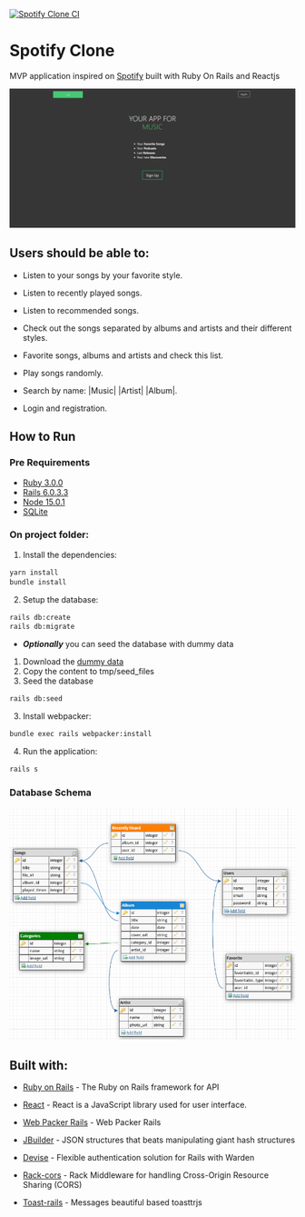 [![Spotify Clone CI](https://github.com/RianNegreiros/spotify-clone/actions/workflows/rubyonrails.yml/badge.svg)](https://github.com/RianNegreiros/spotify-clone/actions/workflows/rubyonrails.yml)

# Spotify Clone

MVP application inspired on [Spotify](https://spotify.com) built with Ruby On Rails and Reactjs

![Application Preview](./public/documentation/preview.png)

## Users should be able to:

* Listen to your songs by your favorite style.

* Listen to recently played songs.

* Listen to recommended songs.

* Check out the songs separated by albums and artists and their different styles.

* Favorite songs, albums and artists and check this list.

* Play songs randomly.

* Search by name: |Music| |Artist| |Album|.

* Login and registration.

## How to Run

### Pre Requirements

- [Ruby 3.0.0](https://www.ruby-lang.org/en/news/2020/12/25/ruby-3-0-0-released/)
- [Rails 6.0.3.3](https://rubygems.org/gems/rails/versions/6.0.3.3)
- [Node 15.0.1](https://nodejs.org/en/blog/release/v15.0.1)
- [SQLite](https://www.sqlite.org/index.html)

### On project folder:

1. Install the dependencies:
```bash
yarn install
bundle install
```

2. Setup the database:
```bash
rails db:create
rails db:migrate
```

 - ***Optionally*** you can seed the database with dummy data
  1. Download the [dummy data](https://www.dropbox.com/scl/fo/z128ovtt6oaghzbb5o8o7/h?dl=0&rlkey=aeddj8ozdb4hxq099f3wbka6e)
  2. Copy the content to tmp/seed_files
  3. Seed the database
   ```bash
  rails db:seed
  ```

3. Install webpacker:
```bash
bundle exec rails webpacker:install
```

4. Run the application:
```bash
rails s
```

### Database Schema

![Database Schema](./public/documentation/db-schema.png)

## Built with:

* [Ruby on Rails](http://www.dropwizard.io/1.0.2/docs/) - The Ruby on Rails framework for API

* [React](https://github.com/facebook/react/blob/master/README.md) - React is a JavaScript library used for user interface.

* [Web Packer Rails](https://github.com/rails/webpacker) - Web Packer Rails

* [JBuilder](https://github.com/rails/jbuilder/blob/master/README.md) - JSON structures that beats manipulating giant hash structures

* [Devise](https://github.com/heartcombo/devise) - Flexible authentication solution for Rails with Warden

* [Rack-cors](https://github.com/cyu/rack-cors) - Rack Middleware for handling Cross-Origin Resource Sharing (CORS)

* [Toast-rails](https://github.com/tylergannon/toastr-rails) - Messages beautiful based toasttrjs
